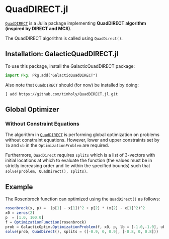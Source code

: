 # QuadDIRECT.jl
[`QuadDIRECT`](https://github.com/timholy/QuadDIRECT.jl) is a Julia package implementing **QuadDIRECT algorithm (inspired by DIRECT and MCS)**. 

The QuadDIRECT algorithm is called using `QuadDirect()`. 

## Installation: GalacticQuadDIRECT.jl

To use this package, install the GalacticQuadDIRECT package:

```julia
import Pkg; Pkg.add("GalacticQuadDIRECT")
```

Also note that `QuadDIRECT` should (for now) be installed by doing:

`] add https://github.com/timholy/QuadDIRECT.jl.git`

## Global Optimizer
### Without Constraint Equations
The algorithm in [`QuadDIRECT`](https://github.com/timholy/QuadDIRECT.jl) is performing global optimization on problems without
constraint equations. However, lower and upper constraints set by `lb` and `ub` in the `OptimizationProblem` are required.

Furthermore, `QuadDirect` requires `splits` which is a list of 3-vectors with initial locations at which to evaluate the function (the values must be in strictly increasing order and lie within the specified bounds) such that
`solve(problem, QuadDirect(), splits)`.

## Example

The Rosenbrock function can optimized using the `QuadDirect()` as follows:

```julia
rosenbrock(x, p) =  (p[1] - x[1])^2 + p[2] * (x[2] - x[1]^2)^2
x0 = zeros(2)
p  = [1.0, 100.0]
f = OptimizationFunction(rosenbrock)
prob = GalacticOptim.OptimizationProblem(f, x0, p, lb = [-1.0,-1.0], ub = [1.0,1.0])
solve(prob, QuadDirect(), splits = ([-0.9, 0, 0.9], [-0.8, 0, 0.8]))
```
    
    


